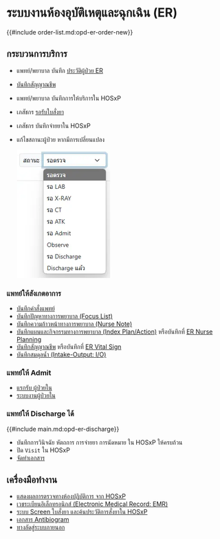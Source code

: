 # ระบบงานห้องอุบัติเหตุและฉุกเฉิน (ER)

{{#include order-list.md:opd-er-order-new}}

## กระบวนการบริการ
- แพทย์/พยาบาล บันทึก [ประวัติผู้ป่วย ER](medical-history.md)
- [บันทึกสัญญาณชีพ](../shared/vital-sign.md)
- แพทย์/พยาบาล บันทึกการให้บริการใน HOSxP
- เภสัชกร [รอรับใบสั่งยา](order-pharmacy.md)
- เภสัชกร บันทึกจ่ายยาใน HOSxP
- แก้ไขสถานะผู้ป่วย หากมีการเปลี่ยนแปลง

    ![OPD-ER Status](images/opd-er-status.webp)

### แพทย์ให้สังเกตอาการ
- [บันทึกคำสั่งแพทย์](order.md)
- [บันทึกปัญหาทางการพยาบาล (Focus List)](../shared/focus-list.md)
- [บันทึกความก้าวหน้าทางการพยาบาล (Nurse Note)](../shared/focus-note.md)
- [บันทึกแผนและกิจกรรมทางการพยาบาล (Index Plan/Action)](../shared/index-plan.md) หรือบันทึกที่ [ER Nurse Planning](nurse-planning.md)
- [บันทึกสัญญาณชีพ](../shared/vital-sign.md) หรือบันทึกที่ [ER Vital Sign](vital-sign.md)
- [บันทึกสมดุลน้ำ (Intake-Output: I/O)](../shared/io.md)
### แพทย์ให้ Admit
- [แรกรับ ผู้ป่วยใน](../ipd/index.html#แรกรับ)
- [ระบบงานผู้ป่วยใน](../ipd/index.html)

### แพทย์ให้ Discharge ได้
{{#include main.md:opd-er-discharge}}

- บันทึกการวินิจฉัย หัตถการ การจ่ายยา การนัดหมาย ใน HOSxP ให้ครบถ้วน
- ปิด `Visit` ใน HOSxP
- [จัดทำเอกสาร](document.md)

## เครื่องมือทำงาน
- [แสดงผลการตรวจทางห้องปฏิบัติการ จาก HOSxP](../shared/lab.md)
- [เวชระเบียนอิเล็กทรอนิกส์ (Electronic Medical Record: EMR)](../shared/emr.md)
- [ระบบ Screen ใบสั่งยา และค้นประวัติการสั่งยาใน HOSxP](../shared/prescription-screen.md)
- [เอกสาร Antibiogram](../shared/antibiogram.md)
- [ทางลัดสู่ระบบภายนอก](../shared/out-source.md)
